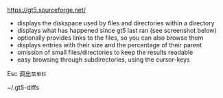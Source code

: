 
https://gt5.sourceforge.net/

- displays the diskspace used by files and directories within a directory
- displays what has happened since gt5 last ran (see screenshot below)
- optionally provides links to the files, so you can also browse them
- displays entries with their size and the percentage of their parent
- omission of small files/directories to keep the results readable
- easy browsing through subdirectories, using the cursor-keys

Esc 调出`菜单栏`

~/.gt5-diffs
